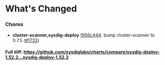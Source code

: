 # What's Changed

### Chores
- **cluster-scanner,sysdig-deploy** [f956c444](https://github.com/sysdiglabs/charts/commit/f956c4444ca7c0036db79abe7b2ac20bddfbf74c): bump cluster-scanner to 0.7.5 ([#1733](https://github.com/sysdiglabs/charts/issues/1733))
#### Full diff: https://github.com/sysdiglabs/charts/compare/sysdig-deploy-1.52.2...sysdig-deploy-1.52.3
